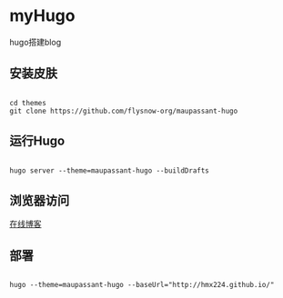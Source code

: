 # myHugo
hugo搭建blog

## 安装皮肤

```cgo

cd themes
git clone https://github.com/flysnow-org/maupassant-hugo

```
## 运行Hugo

```cgo

hugo server --theme=maupassant-hugo --buildDrafts

```

## 浏览器访问
[在线博客](https://www.ifanatic.cn)

## 部署

```cgo

hugo --theme=maupassant-hugo --baseUrl="http://hmx224.github.io/"

```